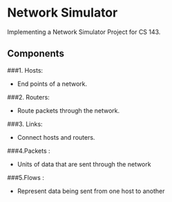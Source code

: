 # Network Simulator

Implementing a Network Simulator Project for CS 143.

## Components
###1. Hosts:  
+ End points of a network. 

###2. Routers:

+ Route packets through the network.

###3. Links:  
+ Connect hosts and routers.
	
	 	
###4.Packets :   
+ Units of data that are sent through the network

###5.Flows :
+ Represent data being sent from one host to another